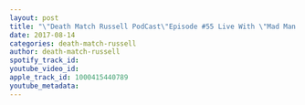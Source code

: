 ```yaml
---
layout: post
title: "\"Death Match Russell PodCast\"Episode #55 Live With \"Mad Man Pondo\"As VOW Presents \"Lord Of Anarchy Death Matches 2017\"! Tune In!"
date: 2017-08-14
categories: death-match-russell
author: death-match-russell
spotify_track_id: 
youtube_video_id: 
apple_track_id: 1000415440789
youtube_metadata: 
---
```

